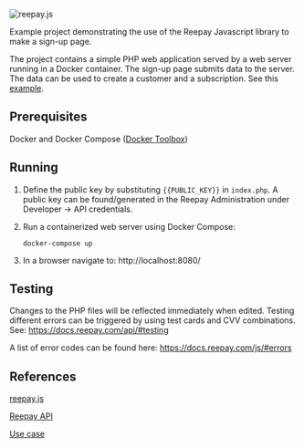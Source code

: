 ![reepay.js](https://docs.reepay.com/js/images/logo.png "reepay.js")

Example project demonstrating the use of the Reepay Javascript library to make a sign-up page.

The project contains a simple PHP web application served by a web server running in a Docker container. The sign-up page submits data to the server. The data can be used to create a customer and a subscription. See this [example](https://github.com/reepay/reepay-examples/wiki/Simple-subscription-handling#create-customer-and-subscription).

## Prerequisites

Docker and Docker Compose ([Docker Toolbox](https://www.docker.com/products/docker-toolbox))

## Running

1. Define the public key by substituting `{{PUBLIC_KEY}}` in `index.php`. A public key can be found/generated in the Reepay Administration under Developer -> API credentials.

2. Run a containerized web server using Docker Compose:

    `docker-compose up`

3. In a browser navigate to: http://localhost:8080/


## Testing

Changes to the PHP files will be reflected immediately when edited. Testing different errors can be triggered by using test cards and CVV combinations. See: https://docs.reepay.com/api/#testing

A list of error codes can be found here: https://docs.reepay.com/js/#errors

## References

[reepay.js](https://docs.reepay.com/js/)

[Reepay API](https://docs.reepay.com/api/)

[Use case](https://github.com/reepay/reepay-examples/wiki/Simple-subscription-handling)
